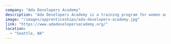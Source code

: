```yaml
---
company: "Ada Developers Academy"
description: "Ada Developers Academy is a training program for women and gender diverse people who want to become software developers."
image: "/images/apprenticeships/ada-developers-academy.jpg"
link: "https://www.adadevelopersacademy.org/"
location:
  - "Seattle, WA"
---
```

